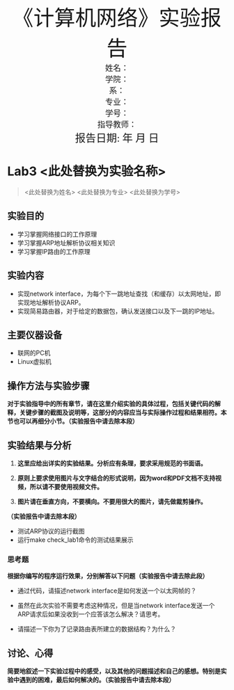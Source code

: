 









<center>
  <font face="黑体" size = 100>
    《计算机网络》实验报告
  </font>
</center> 
<center><font face="黑体" size = 4>
    姓名：
  </font>
</center> 
<center><font face="黑体" size = 4>
    学院：
  </font> 
</center> 
<center><font face="黑体" size = 4>
    系：
  </font> 
</center> 
<center><font face="黑体" size = 4>
    专业：
  </font>
</center> 
<center><font face="黑体" size = 4>
    学号：
  </font>
</center> 
<center><font face="黑体" size = 4>
    指导教师：
  </font>
</center> 







<center><font face="黑体" size = 5>
    报告日期:  年 月 日
  </font>
</center> 


# Lab3 <此处替换为实验名称>

> <此处替换为姓名> <此处替换为专业> <此处替换为学号>

## 实验目的

- 学习掌握网络接口的工作原理
- 学习掌握ARP地址解析协议相关知识
- 学习掌握IP路由的工作原理

## 实验内容

- 实现network interface，为每个下一跳地址查找（和缓存）以太网地址，即实现地址解析协议ARP。
- 实现简易路由器，对于给定的数据包，确认发送接口以及下一跳的IP地址。

## 主要仪器设备

- 联网的PC机
- Linux虚拟机

## 操作方法与实验步骤

**对于实验指导中的所有章节，请在这里介绍实验的具体过程，包括关键代码的解释，关键步骤的截图及说明等，这部分的内容应当与实际操作过程和结果相符。本节也可以再细分小节。（实验报告中请去除本段）**



## <span id='result'> 实验结果与分析 </span>

1. **这里应给出详实的实验结果。分析应有条理，要求采用规范的书面语。**

2. **原则上要求使用图片与文字结合的形式说明，因为word和PDF文档不支持视频，所以请不要使用视频文件。**
3. **图片请在垂直方向，不要横向。不要用很大的图片，请先做裁剪操作。**

**（实验报告中请去除本段）**

- 测试ARP协议的运行截图
- 运行make check_lab1命令的测试结果展示

### 思考题

**根据你编写的程序运行效果，分别解答以下问题（实验报告中请去除此段）**

- 通过代码，请描述network interface是如何发送一个以太网帧的？

- 虽然在此次实验不需要考虑这种情况，但是当network interface发送一个ARP请求后如果没收到一个应答该怎么解决？请思考。

- 请描述一下你为了记录路由表所建立的数据结构？为什么？

## 讨论、心得

**简要地叙述一下实验过程中的感受，以及其他的问题描述和自己的感想。特别是实验中遇到的困难，最后如何解决的。（实验报告中请去除本段）**